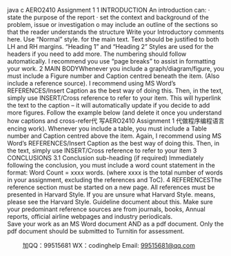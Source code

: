java c
AERO2410 Assignment 1
1   INTRODUCTION
An introduction can:
·   state the   purpose   of the report
·   set the   context   and   background   of the problem, issue or investigation
o   may include an outline of the sections so that the reader understands the structure
Write your Introductory comments here. Use “Normal” style. for the main text. Text should be justified to both LH and RH margins. “Heading 1” and “Heading 2” Styles are used for the headers if you need to add more. The numbering should follow automatically.
I recommend you use “page breaks” to assist in formatting your work.
2   MAIN BODYWhenever you include a graph/diagram/figure, you must include a Figure number and Caption centred beneath the item. (Also include a reference source). I recommend using MS Word’s REFERENCES/Insert Caption as the best way of doing this. Then, in the text, simply use INSERT/Cross reference to refer to your item. This will hyperlink the text to the caption – it will automatically update if you decide to add more figures. Follow the example below (and delete it once you understand how captions and cross-refer代 写AERO2410 Assignment 1
代做程序编程语言encing work).
Whenever you include a table, you must include a Table number and Caption centred above the item. Again, I recommend using MS Word’s REFERENCES/Insert Caption as the best way of doing this. Then, in the text, simply use INSERT/Cross reference to refer to your item
3   CONCLUSIONS
3.1   Conclusion sub-heading (if required)
Immediately following the conclusion, you must include a word count statement in the format:
Word Count = xxxx words. (where xxxx   is the total number of words in your assignment, excluding the references and ToC).
4   REFERENCESThe reference section must be started on a new page. All references must be presented in Harvard Style. If you are unsure what Harvard Style. means, please see the Harvard Style. Guideline document about this. Make sure your predominant reference sources are from journals, books, Annual reports, official airline webpages and industry periodicals.   
Save your work as an MS Word document AND as a pdf document. Only the pdf document should be submitted to Turnitin for assessment.
   







         
加QQ：99515681  WX：codinghelp  Email: 99515681@qq.com
